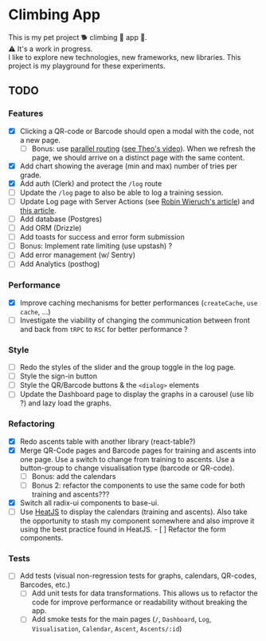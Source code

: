 # Climbing App

This is my pet project 🐕 climbing 🧗 app 📱.  
⚠️ It's a work in progress.  
I like to explore new technologies, new frameworks, new libraries. This project
is my playground for these experiments.  

## TODO

### Features

- [x] Clicking a QR-code or Barcode should open a modal with the code, not a new
  page.
  - [ ] Bonus: use [parallel
    routing](https://nextjs.org/docs/app/building-your-application/routing/parallel-routes)
    ([see Theo's video](https://www.youtube.com/watch?v=d5x0JCZbAJs&t=5527s)). When we
    refresh the page, we should arrive
    on a distinct page with the same content.
- [x] Add chart showing the average (min and max) number of tries per grade.
- [x] Add auth (Clerk) and protect the `/log` route
- [ ] Update the `/log` page to also be able to log a training session.
- [ ] Update Log page with Server Actions (see [Robin Wieruch's
  article](https://www.robinwieruch.de/next-forms/)) and [this
  article](https://www.robinwieruch.de/react-form-validation/).  
- [ ] Add database (Postgres)
- [ ] Add ORM (Drizzle)
- [ ] Add toasts for success and error form submission
- [ ] Bonus: Implement rate limiting (use upstash) ?
- [ ] Add error management (w/ Sentry)
- [ ] Add Analytics (posthog)

### Performance

- [x] Improve caching mechanisms for better performances (`createCache`, `use cache`, ...)
- [ ] Investigate the viability of changing the communication between front and
  back from `tRPC` to `RSC` for better performance ?

### Style

- [ ] Redo the styles of the slider and the group toggle in the log page.
- [ ] Style the sign-in button
- [ ] Style the QR/Barcode buttons & the `<dialog>` elements
- [ ] Update the Dashboard page to display the graphs in a carousel (use lib ?)
  and lazy load the graphs.

### Refactoring

- [x] Redo ascents table with another library (react-table?)
- [x] Merge QR-Code pages and Barcode pages for training and ascents into one
  page. Use a switch to change from training to ascents. Use a button-group to
  change visualisation type (barcode or QR-code).
  - [ ] Bonus: add the calendars
  - [ ] Bonus 2: refactor the components to use the same code for both
    training and ascents???
- [x] Switch all radix-ui components to base-ui.
- [ ] Use [HeatJS](https://www.william-troup.com/heat-js/examples/index.html) to
  display the calendars (training and ascents). Also take the opportunity to
  stash my component somewhere and also improve it using the best practice found
  in HeatJS.
- [ ] Refactor the form components.

### Tests

- [ ] Add tests (visual non-regression tests for graphs, calendars, QR-codes, Barcodes, etc.)
  - [ ] Add unit tests for data transformations. This allows us to refactor the
    code for improve performance or readability without breaking the app.
  - [ ] Add smoke tests for the main pages (`/`, `Dashboard`, `Log`, `Visualisation`, `Calendar`, `Ascent`, `Ascents/:id`)
